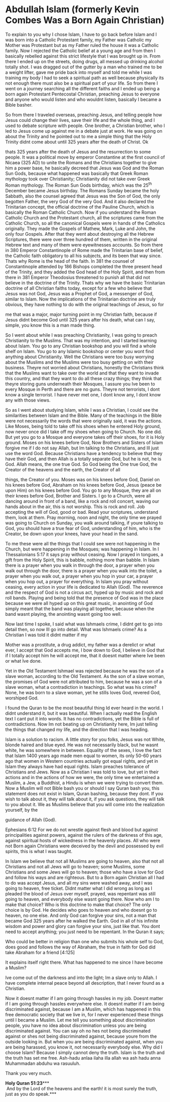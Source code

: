 Abdullah Islam (formerly Kevin Combes Was a Born Again Christian)
=================================================================

To explain to you why I chose Islam, I have to go back before Islam and
I was born into a Catholic Protestant family, my Father was Catholic my
Mother was Protestant but as my Father ruled the house it was a Catholic
family. Now I rejected the Catholic belief at a young age and from then
I basically rebelled against this strict lifestyle that I was brought up
in. From there I ended up on the streets, doing drugs, all messed up
drinking alcohol totally shot. I was dragged out of the gutter by a man
who trained me to be a weight lifter, gave me pride back into myself and
told me while I was training my body I had to seek a spiritual path as
well because physically its not enough there must also be a spiritual
part of your life. So from there I went on a journey searching all the
different faiths and I ended up being a born again Protestant
Pentecostal Christian, preaching Jesus to everyone and anyone who would
listen and who wouldnt listen, basically I became a Bible basher.

So from there I traveled overseas, preaching Jesus, and telling people
how Jesus could change their lives, save their life and the whole thing,
and I used to debate scripture with people. One brother, a Christian
brother, who I led to Jesus come up against me in a debate just at work.
He was going on about the Trinity and he pointed out to me a simple
thing that the Holy Trinity didnt come about until 325 years after the
death of Christ. Ok

thats 325 years after the death of Jesus and the resurrection to some
people. It was a political move by emperor Constantine at the first
council of Nicaea (325 AD) to unite the Romans and the Christians
together to give him a power base, he basically decreed that Jesus was
God and the Roman Sun Gods, because what happened was basically that
Greek Roman mythology took over Christianity; Christianity did not take
over Greek Roman mythology. The Roman Sun Gods birthday, which was the
25<sup>th</sup> December became Jesus birthday. The Romans Sunday became
the holy Sabbath, also the counsel agreed that Jesus was the Son of God,
the only begotten Father, the very God of the very God. And it also
declared the Trinitarian concept, the official doctrine of the Pauline
Church, which is basically the Roman Catholic Church. Now if you
understand the Roman Catholic Church and the Protestant church, all the
scriptures came from the Catholic Church, so all the canonical Gospels
were in hands of the Catholics originally. They made the Gospels of
Mathew, Mark, Luke and John, the only four Gospels. After that they went
about destroying all the Hebrew Scriptures, there were over three
hundred of them, written in the original Hebrew text and many of them
were eyewitnesses accounts. So from there in 380 Emperor Constantinople
of Rome made the Trinitarian base of belief, the Catholic faith
obligatory to all his subjects, and its been that way since. Thats why
Rome is the head of the faith. In 381 the counsel of Constantinople
attended by 186 Bishops completed the three present head of the Trinity,
and they added the God head of the Holy Spirit, and then from there in
381 Emperor Theodosius threatened to punish all that did not believe in
the doctrine of the Trinity. Thats why we have the basic Trinitarian
doctrine of all Christian faiths today, except for a few who believe
that Jesus was not God, Jesus was a Prophet of God, a messenger of God,
similar to Islam. Now the implications of the Trinitarian doctrine are
truly obvious, they have nothing to do with the original teachings of
Jesus, so for

me that was a major, major turning point in my Christian faith, because
if Jesus didnt become God until 325 years after his death, what can I
say, simple, you know this is a man made thing.

So I went about while I was preaching Christianity, I was going to
preach Christianity to the Muslims. That was my intention, and I started
learning about Islam. You go to any Christian bookshop and you will find
a whole shelf on Islam. You go to any Islamic bookshop or center you
wont find anything about Christianity. Well the Christians were too busy
worrying about the Muslims and the Muslims were too busy getting on with
their business. Theyre not worried about Christians, honestly the
Christians think that the Muslims want to take over the world and that
they want to invade this country, and that they want to do all these
crazy things; they think that theyre storing guns underneath their
Mosques, I assure you Ive been to every Mosque in Perth and there are no
guns. Theyre not terrorists, I dont know a single terrorist. I have
never met one, I dont know any, I dont know any with those views.

So as I went about studying Islam, while I was a Christian, I could see
the similarities between Islam and the Bible. Many of the teachings in
the Bible were not necessarily the words that were originally said, it
was the actions. Like Moses, being told to take off his shoes when he
entered Holy ground, now never once did I take off my shoes when going
to Church. No one did. But yet you go to a Mosque and everyone takes off
their shoes, for it is Holy ground. Moses on his knees before God, Now
Brothers and Sisters of Islam forgive me if I do not say Allah, but Im
talking to the Christians, and Ill just use the word God. Because
Christians have a tendency to believe that they have their God, and then
Allah is a totally separate God, but he is not, he is God. Allah means,
the one true God. So God being the One true God, the Creator of the
heavens and the earth, the Creator of all

things, the Creator of you. Moses was on his knees before God, Daniel on
his knees before God, Abraham on his knees before God, Jesus (peace be
upon Him) on his knees before God. You go to any Mosque, they are all on
their knees before God, Brother and Sisters. I go to a Church, were all
dancing around in front of a band, like a rock and roll concert, waving
our hands about in the air, this is not worship. This is rock and roll.
Job accepting the will of God, good or bad. Read your scriptures,
understand them, look at them. Pray morning, noon and night, the only
time we prayed was going to Church on Sunday, you walk around talking,
if youre talking to God, you should have a true fear of God,
understanding of him, who is the Creator, be down upon your knees, have
your head in the sand.

To me these were all the things that I could see were not happening in
the Church, but were happening in the Mosques; was happening in Islam.
In I Thessalonians 5:17 it says pray without ceasing. Now I prayed in
tongues, a gift from the Holy Spirit, this is babble, nothing more than
babble. In Islam there is a prayer when you walk in through the door, a
prayer when you walk out through the door, there is a prayer when you
walk into the toilet, a prayer when you walk out, a prayer when you hop
in your car, a prayer when you hop out, a prayer for everything. In
Islam you pray without ceasing, every action in your life is dedicated
to Allah (God). The reverence and the respect of God is not a circus
act, hyped up by music and rock and roll bands. Playing and being told
that the presence of God was in the place because we were all hyped up
on this great music, in anointing of God simply meant that the band was
playing all together, because when the band wasnt playing, the anointing
wasnt going too well.

Now last time I spoke, I said what was Ishmaels crime, I didnt get to go
into detail then, so now Ill go into detail. What was Ishmaels crime? As
a Christian I was told it didnt matter if my

Mother was a prostitute, a drug addict, my father was a derelict or what
ever, I accept that God accepts me, I bow down to God, I believe in God
that if I totally accept him he will accept me, that it doesnt matter
where Ive been or what Ive done.

Yet in the Old Testament Ishmael was rejected because he was the son of
a slave woman, according to the Old Testament. As the son of a slave
woman, the promises of God were not attributed to him, because he was a
son of a slave woman, what a contradiction in teachings. So what was his
crime? None, he was born to a slave woman, yet he stills loves God,
revered God, worshiped God.

I found the Quran to be the most beautiful thing Id ever heard in the
world. I didnt understand it, but it was beautiful. When I actually read
the English text I cant put it into words. It has no contradictions, yet
the Bible is full of contradictions. Now Im not beating up on
Christianity here, Im just telling the things that changed my life, and
the direction that I was heading.

Islam is a solution to racism. A little story for you folks, Jesus was
not White, blonde haired and blue eyed. He was not necessarily black,
but he wasnt white, he was somewhere in between. Equality of the sexes,
I love the fact that Islam 1400 years ago made men equal to women, its
only 50-60 years ago that women in Western countries actually got equal
rights, and yet in Islam they always have had equal rights. Islam
preaches tolerance of Christians and Jews. Now as a Christian I was told
to love, but yet in their actions and in the actions of how we were, the
only time we entertained a Muslim, a Jew, a Buddhist, a Hindu is when we
were trying to convert them. Now a Muslim will not Bible bash you or
should I say Quran bash you, this statement does not exist in Islam,
Quran bashing, because they dont. If you wish to talk about it, they
will talk about it, if you ask questions, they will talk to you about
it. We as Muslims believe that you will come into the realization
yourself, by the

guidance of Allah (God).

Ephesians 6:12 For we do not wrestle against flesh and blood but against
principalities against powers, against the rulers of the darkness of
this age, against spiritual hosts of wickedness in the heavenly places.
All who were not Born again Christians were deceived by the devil and
possessed by evil spirits, this is what I was taught.

In Islam we believe that not all Muslims are going to heaven, also that
not all Christians and not all Jews will go to heaven; some Muslims,
some Christians and some Jews will go to heaven; those who have a love
for God and follow his ways and are righteous. But to a Born again
Christian all I had to do was accept Jesus, and all my sins were washed
away, and I was going to heaven, free ticket. Didnt matter what I did
wrong as long as I pleaded the blood of Jesus over myself, prayed, was
repentant was still going to heaven, and everybody else wasnt going
there. Now who am I to make that choice? Who is this doctrine to make
that choice? The only choice is by God. He decides who goes to heaven
and who doesnt go to heaven, no one else. And only God can forgive your
sins, not a man that became God 325 years after he walked the Earth. God
in all of his infinite wisdom and power and glory can forgive your sins,
just like that. You dont need to accept anything; you just need to be
repentant. In the Quran it says;

Who could be better in religion than one who submits his whole self to
God, does good and follows the way of Abraham, the true in faith for God
did take Abraham for a friend [4:125]

It explains itself right there. What has happened to me since I have
become a Muslim?

Ive come out of the darkness and into the light; Im a slave only to
Allah. I have complete internal peace beyond all description, that I
never found as a Christian.

Now it doesnt matter if I am going through hassles in my job. Doesnt
matter if I am going through hassles everywhere else. It doesnt matter
if I am being discriminated against, because I am a Muslim, which has
happened in this free democratic society that we live in, for I never
experienced these things until I became a Muslim. Let me tell you
something about discrimination people, you have no idea about
discrimination unless you are being discriminated against. You can say
oh no hes not being discriminated against or shes not being
discriminated against, because youre from the outside looking in. But
when you are being discriminated against, when you are being harassed,
you know it, not necessarily everybody else. Why did I choose Islam?
Because I simply cannot deny the truth. Islam is the truth and the truth
has set me free. Ash-hadu anlaa ilaha illa allah wa ash hadu anna
Muhammadan abduhu wa rasuuluh.

Thank you very much.

**Holy Quran 51:23*****  
  And by the Lord of the heavens and the earth! it is most surely the
truth, just as you do speak.***
